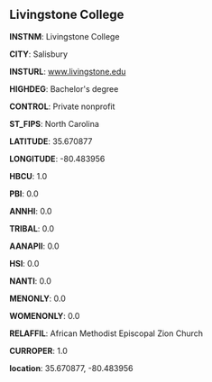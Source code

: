 
Livingstone College
---
**INSTNM**: Livingstone College

**CITY**: Salisbury

**INSTURL**: www.livingstone.edu

**HIGHDEG**: Bachelor's degree

**CONTROL**: Private nonprofit

**ST_FIPS**: North Carolina

**LATITUDE**: 35.670877

**LONGITUDE**: -80.483956

**HBCU**: 1.0

**PBI**: 0.0

**ANNHI**: 0.0

**TRIBAL**: 0.0

**AANAPII**: 0.0

**HSI**: 0.0

**NANTI**: 0.0

**MENONLY**: 0.0

**WOMENONLY**: 0.0

**RELAFFIL**: African Methodist Episcopal Zion Church

**CURROPER**: 1.0

**location**: 35.670877, -80.483956